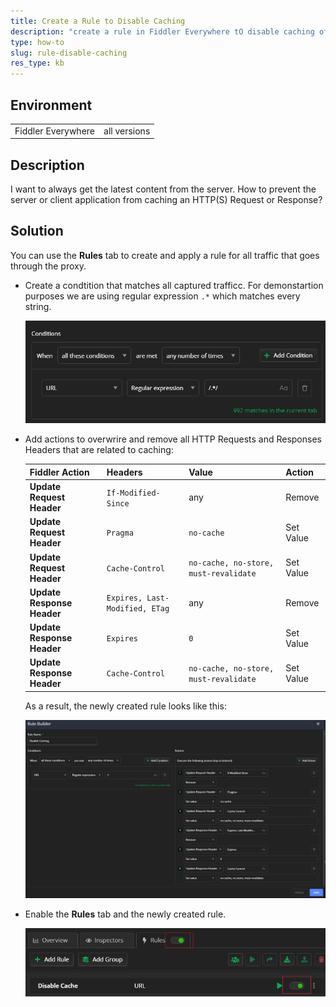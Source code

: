 ```yaml
---
title: Create a Rule to Disable Caching
description: "create a rule in Fiddler Everywhere tO disable caching of pages and resources."
type: how-to
slug: rule-disable-caching
res_type: kb
---
```



## Environment

|   |   |
|---|---|
| Fiddler Everywhere | all versions  |


## Description

I want to always get the latest content from the server. How to prevent the server or client application from caching an HTTP(S) Request or Response?

## Solution

You can use the **Rules** tab to create and apply a rule for all traffic that goes through the proxy. 

- Create a condtition that matches all captured trafficc. For demonstartion purposes we are using regular expression `.*` which matches every string.

    ![Matching all traffic through ReGex](../images/kb/custom-rules/disable-caching-rule-condition.png)

- Add actions to overwrire and remove all HTTP Requests and Responses Headers that are related to caching:

    | Fiddler Action | Headers | Value | Action |
    |---|---|---|---|
    | **Update Request Header** | `If-Modified-Since` | any | Remove |
    | **Update Request Header** | `Pragma` | `no-cache` | Set Value |
    | **Update Request Header** | `Cache-Control` | `no-cache, no-store, must-revalidate` | Set Value |
    | **Update Response Header** | `Expires, Last-Modified, ETag`| any | Remove |
    | **Update Response Header** | `Expires` | `0` | Set Value |
    | **Update Response Header** | `Cache-Control` | `no-cache, no-store, must-revalidate` | Set Value |


    As a result, the newly created rule looks like this:

    ![Disable Caching rules](../images/kb/custom-rules/disable-caching-rule.png)

- Enable the **Rules** tab and the newly created rule.

    ![Enabling the rule](../images/kb/custom-rules/disable-caching-rule-enabled.png)